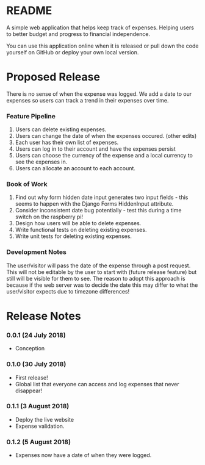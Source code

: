 README
======

A simple web application that helps keep track of expenses. Helping users to better budget and progress to financial independence.

You can use this application online when it is released or pull down the code yourself on GitHub or deploy your own local version.

Proposed Release
================

There is no sense of when the expense was logged. We add a date to our expenses
so users can track a trend in their expenses over time.

### Feature Pipeline
1. Users can delete existing expenses.
2. Users can change the date of when the expenses occured. (other edits)
3. Each user has their own list of expenses.
4. Users can log in to their account and have the expenses persist
5. Users can choose the currency of the expense and a local currency to see the expenses in.
6. Users can allocate an account to each account.

### Book of Work
1. Find out why form hidden date input generates two input fields - this seems to happen with the Django Forms HiddenInput attribute.
2. Consider inconsistent date bug potentially - test this during a time switch on the raspberry pi!
3. Design how users will be able to delete expenses.
4. Write functional tests on deleting existing expenses.
5. Write unit tests for deleting existing expenses.

### Development Notes

The user/visitor will pass the date of the expense through a post request. This
will not be editable by the user to start with (future release feature) but
still will be visible for them to see. The reason to adopt this approach is
because if the web server was to decide the date this may differ to what the
user/visitor expects due to timezone differences!

Release Notes
=============

### 0.0.1 (24 July 2018)

* Conception

### 0.1.0 (30 July 2018)

* First release!
* Global list that everyone can access and log expenses that never disappear!

### 0.1.1 (3 August 2018)

* Deploy the live website
* Expense validation.

### 0.1.2 (5 August 2018)

* Expenses now have a date of when they were logged.

